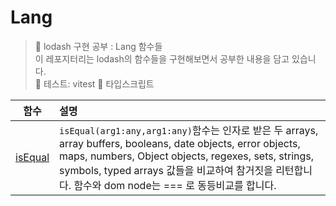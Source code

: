 # Lang

> 👟 lodash 구현 공부 : Lang 함수들<br/>
> 이 레포지터리는 lodash의 함수들을 구현해보면서 공부한 내용을 담고 있습니다.<br/>
> 🧪 테스트: vitest
> 🐥 타입스크립트

|                                 함수                                 | 설명                                                                                                                                                                                                                                                                          |
| :------------------------------------------------------------------: | :---------------------------------------------------------------------------------------------------------------------------------------------------------------------------------------------------------------------------------------------------------------------------- |
| [isEqual](https://github.com/Pyotato/Pyodash/tree/main/Lang/isEqual) | `isEqual(arg1:any,arg1:any)`함수는 인자로 받은 두 arrays, array buffers, booleans, date objects, error objects, maps, numbers, Object objects, regexes, sets, strings, symbols, typed arrays 값들을 비교하여 참거짓을 리턴합니다. 함수와 dom node는 === 로 동등비교를 합니다. |

